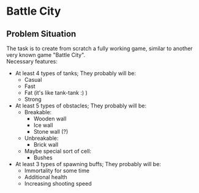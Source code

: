 # Battle City 

## Problem Situation

The task is to create from scratch a fully working game, 
similar to another very known game "Battle City".  
Necessary features:
* At least 4 types of tanks; They probably will be:
    + Casual
    + Fast
    + Fat (it's like tank-tank :) )
    + Strong
* At least 5 types of obstacles; They probably will be:
    + Breakable:
        + Wooden wall
        + Ice wall 
        + Stone wall (?)
    + Unbreakable:
        + Brick wall
    + Maybe special sort of cell:
        + Bushes
* At least 3 types of spawning buffs; They probably will be:
    + Immortality for some time
    + Additional health
    + Increasing shooting speed

